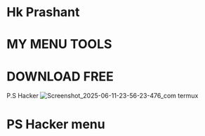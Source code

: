 # Hk Prashant 
# MY MENU TOOLS 
# DOWNLOAD FREE 
P.S Hacker
![Screenshot_2025-06-11-23-56-23-476_com termux](https://github.com/user-attachments/assets/019ed6d9-39cf-4ec0-9e8b-3a8209a9830b)
# PS Hacker menu

